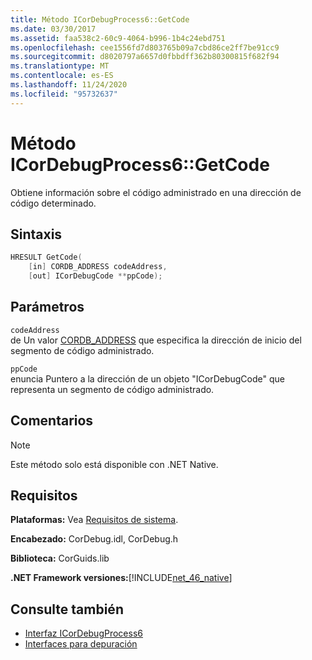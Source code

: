 ```yaml
---
title: Método ICorDebugProcess6::GetCode
ms.date: 03/30/2017
ms.assetid: faa538c2-60c9-4064-b996-1b4c24ebd751
ms.openlocfilehash: cee1556fd7d803765b09a7cbd86ce2ff7be91cc9
ms.sourcegitcommit: d8020797a6657d0fbbdff362b80300815f682f94
ms.translationtype: MT
ms.contentlocale: es-ES
ms.lasthandoff: 11/24/2020
ms.locfileid: "95732637"
---
```

# <a name="icordebugprocess6getcode-method"></a>Método ICorDebugProcess6::GetCode

Obtiene información sobre el código administrado en una dirección de código determinado.  
  
## <a name="syntax"></a>Sintaxis  
  
```cpp  
HRESULT GetCode(  
    [in] CORDB_ADDRESS codeAddress,
    [out] ICorDebugCode **ppCode);  
```  
  
## <a name="parameters"></a>Parámetros  

 `codeAddress`  
 de Un valor [CORDB_ADDRESS](../common-data-types-unmanaged-api-reference.md) que especifica la dirección de inicio del segmento de código administrado.  
  
 `ppCode`  
 enuncia Puntero a la dirección de un objeto "ICorDebugCode" que representa un segmento de código administrado.  
  
## <a name="remarks"></a>Comentarios  
  
> [!NOTE]
> Este método solo está disponible con .NET Native.  
  
## <a name="requirements"></a>Requisitos  

 **Plataformas:** Vea [Requisitos de sistema](../../get-started/system-requirements.md).  
  
 **Encabezado:** CorDebug.idl, CorDebug.h  
  
 **Biblioteca:** CorGuids.lib  
  
 **.NET Framework versiones:**[!INCLUDE[net_46_native](../../../../includes/net-46-native-md.md)]  
  
## <a name="see-also"></a>Consulte también

- [Interfaz ICorDebugProcess6](icordebugprocess6-interface.md)
- [Interfaces para depuración](debugging-interfaces.md)
